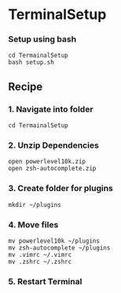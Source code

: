 # TerminalSetup

### Setup using bash

```
cd TermainalSetup
bash setup.sh
```

## Recipe

### 1. Navigate into folder

```
cd TermainalSetup
```

### 2. Unzip Dependencies

```
open powerlevel10k.zip
open zsh-autocomplete.zip
```

### 3. Create folder for plugins

```
mkdir ~/plugins
```

### 4. Move files

```
mv powerlevel10k ~/plugins
mv zsh-autocomplete ~/plugins
mv .vimrc ~/.vimrc
mv .zshrc ~/.zshrc
```

### 5. Restart Terminal
